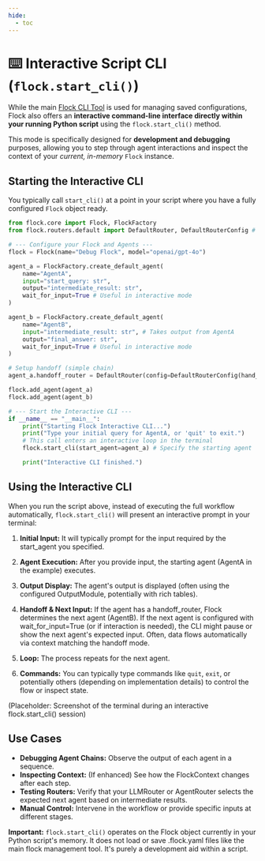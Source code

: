 ```yaml
---
hide:
  - toc
---
```


# ⌨️ Interactive Script CLI (`flock.start_cli()`)

While the main [Flock CLI Tool](cli-tool.md) is used for managing saved configurations, Flock also offers an **interactive command-line interface directly within your running Python script** using the `flock.start_cli()` method.

This mode is specifically designed for **development and debugging** purposes, allowing you to step through agent interactions and inspect the context of your *current, in-memory* `Flock` instance.

## Starting the Interactive CLI

You typically call `start_cli()` at a point in your script where you have a fully configured `Flock` object ready.

```python
from flock.core import Flock, FlockFactory
from flock.routers.default import DefaultRouter, DefaultRouterConfig # Assuming DefaultRouter is used

# --- Configure your Flock and Agents ---
flock = Flock(name="Debug Flock", model="openai/gpt-4o")

agent_a = FlockFactory.create_default_agent(
    name="AgentA",
    input="start_query: str",
    output="intermediate_result: str",
    wait_for_input=True # Useful in interactive mode
)

agent_b = FlockFactory.create_default_agent(
    name="AgentB",
    input="intermediate_result: str", # Takes output from AgentA
    output="final_answer: str",
    wait_for_input=True # Useful in interactive mode
)

# Setup handoff (simple chain)
agent_a.handoff_router = DefaultRouter(config=DefaultRouterConfig(hand_off=agent_b.name))

flock.add_agent(agent_a)
flock.add_agent(agent_b)

# --- Start the Interactive CLI ---
if __name__ == "__main__":
    print("Starting Flock Interactive CLI...")
    print("Type your initial query for AgentA, or 'quit' to exit.")
    # This call enters an interactive loop in the terminal
    flock.start_cli(start_agent=agent_a) # Specify the starting agent

    print("Interactive CLI finished.")
```

## Using the Interactive CLI

When you run the script above, instead of executing the full workflow automatically, `flock.start_cli()` will present an interactive prompt in your terminal:

1. **Initial Input:** It will typically prompt for the input required by the start_agent you specified.

2. **Agent Execution:** After you provide input, the starting agent (AgentA in the example) executes.

3. **Output Display:** The agent's output is displayed (often using the configured OutputModule, potentially with rich tables).

4. **Handoff & Next Input:** If the agent has a handoff_router, Flock determines the next agent (AgentB). If the next agent is configured with wait_for_input=True (or if interaction is needed), the CLI might pause or show the next agent's expected input. Often, data flows automatically via context matching the handoff mode.

5. **Loop:** The process repeats for the next agent.

6. **Commands:** You can typically type commands like `quit`, `exit`, or potentially others (depending on implementation details) to control the flow or inspect state.

(Placeholder: Screenshot of the terminal during an interactive flock.start_cli() session)

## Use Cases

- **Debugging Agent Chains:** Observe the output of each agent in a sequence.
- **Inspecting Context:** (If enhanced) See how the FlockContext changes after each step.
- **Testing Routers:** Verify that your LLMRouter or AgentRouter selects the expected next agent based on intermediate results.
- **Manual Control:** Intervene in the workflow or provide specific inputs at different stages.

**Important:** `flock.start_cli()` operates on the Flock object currently in your Python script's memory. It does not load or save .flock.yaml files like the main flock management tool. It's purely a development aid within a script.

